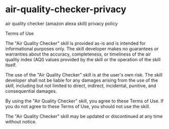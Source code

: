 # air-quality-checker-privacy
air quality checker (amazon alexa skill) privacy policy


Terms of Use

The "Air Quality Checker" skill is provided as-is and is intended for informational purposes only. The skill developer makes no guarantees or warranties about the accuracy, completeness, or timeliness of the air quality index (AQI) values provided by the skill or the operation of the skill itself.

The use of the "Air Quality Checker" skill is at the user's own risk. The skill developer shall not be liable for any damages arising from the use of the skill, including but not limited to direct, indirect, incidental, punitive, and consequential damages.

By using the "Air Quality Checker" skill, you agree to these Terms of Use. If you do not agree to these Terms of Use, you should not use the skill.

The "Air Quality Checker" skill may be updated or discontinued at any time without notice.
